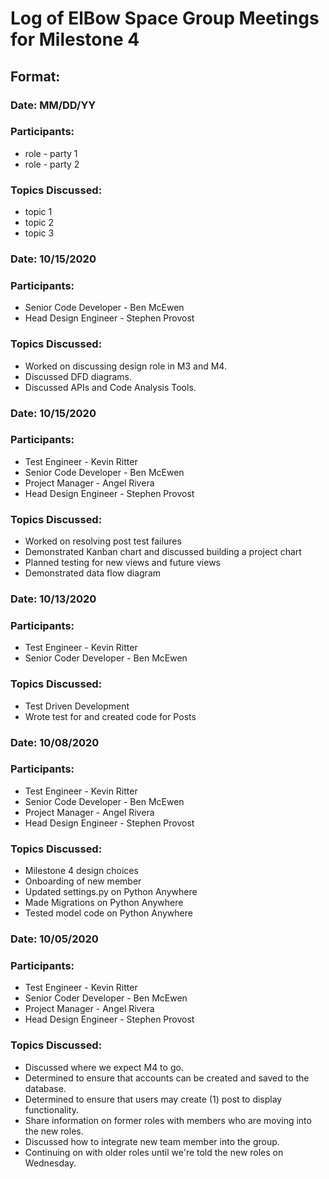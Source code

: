 # Log of ElBow Space Group Meetings for Milestone 4

## Format:
### Date: MM/DD/YY
### Participants: 
* role - party 1
* role - party 2
### Topics Discussed:
* topic 1
* topic 2
* topic 3

### Date: 10/15/2020
### Participants: 
* Senior Code Developer - Ben McEwen
* Head Design Engineer - Stephen Provost
### Topics Discussed:
* Worked on discussing design role in M3 and M4.
* Discussed DFD diagrams.
* Discussed APIs and Code Analysis Tools.

### Date: 10/15/2020
### Participants: 
* Test Engineer - Kevin Ritter
* Senior Code Developer - Ben McEwen
* Project Manager - Angel Rivera
* Head Design Engineer - Stephen Provost
### Topics Discussed:
* Worked on resolving post test failures
* Demonstrated Kanban chart and discussed building a project chart
* Planned testing for new views and future views
* Demonstrated data flow diagram 

### Date: 10/13/2020
### Participants: 
* Test Engineer - Kevin Ritter
* Senior Coder Developer - Ben McEwen
### Topics Discussed:
* Test Driven Development
* Wrote test for and created code for Posts

### Date: 10/08/2020
### Participants: 
* Test Engineer - Kevin Ritter
* Senior Code Developer - Ben McEwen
* Project Manager - Angel Rivera
* Head Design Engineer - Stephen Provost
### Topics Discussed:
* Milestone 4 design choices
* Onboarding of new member
* Updated settings.py on Python Anywhere
* Made Migrations on Python Anywhere
* Tested model code on Python Anywhere

### Date: 10/05/2020
### Participants: 
* Test Engineer - Kevin Ritter
* Senior Coder Developer - Ben McEwen
* Project Manager - Angel Rivera
* Head Design Engineer - Stephen Provost
### Topics Discussed:
* Discussed where we expect M4 to go.
* Determined to ensure that accounts can be created and saved to the database.
* Determined to ensure that users may create (1) post to display functionality.
* Share information on former roles with members who are moving into the new roles.
* Discussed how to integrate new team member into the group.
* Continuing on with older roles until we're told the new roles on Wednesday. 
